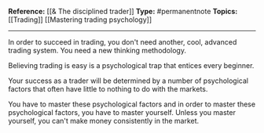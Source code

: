 **Reference:** [[& The disciplined trader]]
**Type:** #permanentnote 
**Topics:** [[Trading]] [[Mastering trading psychology]]

----
In order to succeed in trading, you don't need another, cool, advanced trading system. You need a new thinking methodology.

Believing trading is easy is a psychological trap that entices every beginner.

Your success as a trader will be determined by a number of psychological factors that often have little to nothing to do with the markets.

You have to master these psychological factors and in order to master these psychological factors, you have to master yourself. Unless you master yourself, you can't make money consistently in the market. 